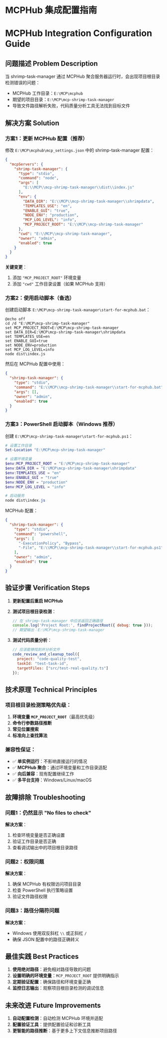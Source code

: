 # MCPHub 集成配置指南
# MCPHub Integration Configuration Guide

## 问题描述 Problem Description

当 shrimp-task-manager 通过 MCPHub 聚合服务器运行时，会出现项目根目录检测错误的问题：
- MCPHub 工作目录：`E:\MCP\mcphub`
- 期望的项目目录：`E:\MCP\mcp-shrimp-task-manager`
- 导致文件路径解析失败，代码质量分析工具无法找到目标文件

## 解决方案 Solution

### 方案1：更新 MCPHub 配置（推荐）

修改 `E:\MCP\mcphub\mcp_settings.json` 中的 shrimp-task-manager 配置：

```json
{
  "mcpServers": {
    "shrimp-task-manager": {
      "type": "stdio",
      "command": "node",
      "args": [
        "E:\\MCP\\mcp-shrimp-task-manager\\dist\\index.js"
      ],
      "env": {
        "DATA_DIR": "E:\\MCP\\mcp-shrimp-task-manager\\shrimpdata",
        "TEMPLATES_USE": "en",
        "ENABLE_GUI": "true",
        "NODE_ENV": "production",
        "MCP_LOG_LEVEL": "info",
        "MCP_PROJECT_ROOT": "E:\\MCP\\mcp-shrimp-task-manager"
      },
      "cwd": "E:\\MCP\\mcp-shrimp-task-manager",
      "owner": "admin",
      "enabled": true
    }
  }
}
```

**关键变更**：
1. 添加 `"MCP_PROJECT_ROOT"` 环境变量
2. 添加 `"cwd"` 工作目录设置（如果 MCPHub 支持）

### 方案2：使用启动脚本（备选）

创建启动脚本 `E:\MCP\mcp-shrimp-task-manager\start-for-mcphub.bat`：

```batch
@echo off
cd /d "E:\MCP\mcp-shrimp-task-manager"
set MCP_PROJECT_ROOT=E:\MCP\mcp-shrimp-task-manager
set DATA_DIR=E:\MCP\mcp-shrimp-task-manager\shrimpdata
set TEMPLATES_USE=en
set ENABLE_GUI=true
set NODE_ENV=production
set MCP_LOG_LEVEL=info
node dist\index.js
```

然后在 MCPHub 配置中使用：

```json
{
  "shrimp-task-manager": {
    "type": "stdio",
    "command": "E:\\MCP\\mcp-shrimp-task-manager\\start-for-mcphub.bat",
    "args": [],
    "owner": "admin",
    "enabled": true
  }
}
```

### 方案3：PowerShell 启动脚本（Windows 推荐）

创建 `E:\MCP\mcp-shrimp-task-manager\start-for-mcphub.ps1`：

```powershell
# 设置工作目录
Set-Location "E:\MCP\mcp-shrimp-task-manager"

# 设置环境变量
$env:MCP_PROJECT_ROOT = "E:\MCP\mcp-shrimp-task-manager"
$env:DATA_DIR = "E:\MCP\mcp-shrimp-task-manager\shrimpdata"
$env:TEMPLATES_USE = "en"
$env:ENABLE_GUI = "true"
$env:NODE_ENV = "production"
$env:MCP_LOG_LEVEL = "info"

# 启动服务
node dist\index.js
```

MCPHub 配置：

```json
{
  "shrimp-task-manager": {
    "type": "stdio",
    "command": "powershell",
    "args": [
      "-ExecutionPolicy", "Bypass",
      "-File", "E:\\MCP\\mcp-shrimp-task-manager\\start-for-mcphub.ps1"
    ],
    "owner": "admin",
    "enabled": true
  }
}
```

## 验证步骤 Verification Steps

1. **更新配置后重启 MCPHub**
2. **测试项目根目录检测**：
   ```javascript
   // 在 shrimp-task-manager 中应该返回正确路径
   console.log('Project Root:', findProjectRoot({ debug: true }));
   // 期望输出：E:\MCP\mcp-shrimp-task-manager
   ```

3. **测试代码质量分析**：
   ```javascript
   // 应该能够找到并分析文件
   code_review_and_cleanup_tool({
     project: "code-quality-test",
     taskId: "test-task-id",
     targetFiles: ["src/test-real-quality.ts"]
   });
   ```

## 技术原理 Technical Principles

### 项目根目录检测策略优先级：

1. **环境变量 `MCP_PROJECT_ROOT`**（最高优先级）
2. **命令行参数路径推断**
3. **常见位置搜索**
4. **标准向上查找算法**

### 兼容性保证：

- ✅ **单实例运行**：不影响直接运行的情况
- ✅ **MCPHub 聚合**：通过环境变量和工作目录适配
- ✅ **向后兼容**：现有配置继续工作
- ✅ **多平台支持**：Windows/Linux/macOS

## 故障排除 Troubleshooting

### 问题1：仍然显示 "No files to check"

**解决方案**：
1. 检查环境变量是否正确设置
2. 验证工作目录是否正确
3. 查看调试输出中的项目根目录路径

### 问题2：权限问题

**解决方案**：
1. 确保 MCPHub 有权限访问项目目录
2. 检查 PowerShell 执行策略设置
3. 验证文件路径权限

### 问题3：路径分隔符问题

**解决方案**：
- Windows 使用双反斜杠 `\\` 或正斜杠 `/`
- 确保 JSON 配置中的路径正确转义

## 最佳实践 Best Practices

1. **使用绝对路径**：避免相对路径导致的问题
2. **设置明确的环境变量**：`MCP_PROJECT_ROOT` 提供明确指示
3. **定期验证配置**：确保路径和环境变量正确
4. **监控日志输出**：观察项目根目录检测的调试信息

## 未来改进 Future Improvements

1. **自动配置检测**：自动检测 MCPHub 环境并适配
2. **配置验证工具**：提供配置验证和诊断工具
3. **更智能的路径推断**：基于更多上下文信息推断项目路径